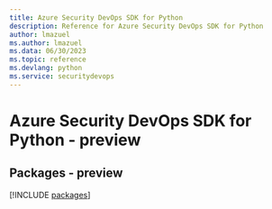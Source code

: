 ```yaml
---
title: Azure Security DevOps SDK for Python
description: Reference for Azure Security DevOps SDK for Python
author: lmazuel
ms.author: lmazuel
ms.data: 06/30/2023
ms.topic: reference
ms.devlang: python
ms.service: securitydevops
---
```

# Azure Security DevOps SDK for Python - preview
## Packages - preview
[!INCLUDE [packages](security-devops-index.md)]